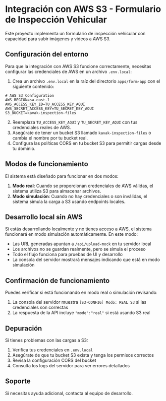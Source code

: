 # Integración con AWS S3 - Formulario de Inspección Vehicular

Este proyecto implementa un formulario de inspección vehicular con capacidad para subir imágenes y videos a AWS S3.

## Configuración del entorno

Para que la integración con AWS S3 funcione correctamente, necesitas configurar las credenciales de AWS en un archivo `.env.local`:

1. Crea un archivo `.env.local` en la raíz del directorio `apps/form-app` con el siguiente contenido:

```
# AWS S3 Configuration
AWS_REGION=sa-east-1
AWS_ACCESS_KEY_ID=TU_ACCESS_KEY_AQUI
AWS_SECRET_ACCESS_KEY=TU_SECRET_KEY_AQUI
S3_BUCKET=kavak-inspection-files
```

2. Reemplaza `TU_ACCESS_KEY_AQUI` y `TU_SECRET_KEY_AQUI` con tus credenciales reales de AWS.
3. Asegúrate de tener un bucket S3 llamado `kavak-inspection-files` o cambia el nombre por tu bucket real.
4. Configura las políticas CORS en tu bucket S3 para permitir cargas desde tu dominio.

## Modos de funcionamiento

El sistema está diseñado para funcionar en dos modos:

1. **Modo real**: Cuando se proporcionan credenciales de AWS válidas, el sistema utiliza S3 para almacenar archivos.
2. **Modo simulación**: Cuando no hay credenciales o son inválidas, el sistema simula la carga a S3 usando endpoints locales.

## Desarrollo local sin AWS

Si estás desarrollando localmente y no tienes acceso a AWS, el sistema funcionará en modo simulación automáticamente.
En este modo:

- Las URL generadas apuntan a `/api/upload-mock` en tu servidor local
- Los archivos no se guardan realmente, pero se simula el proceso
- Todo el flujo funciona para pruebas de UI y desarrollo
- La consola del servidor mostrará mensajes indicando que está en modo simulación

## Confirmación de funcionamiento

Puedes verificar si está funcionando en modo real o simulación revisando:

1. La consola del servidor muestra `[S3-CONFIG] Modo: REAL S3` si las credenciales son correctas
2. La respuesta de la API incluye `"mode":"real"` si está usando S3 real

## Depuración

Si tienes problemas con las cargas a S3:

1. Verifica tus credenciales en `.env.local`
2. Asegúrate de que tu bucket S3 exista y tenga los permisos correctos
3. Revisa la configuración CORS del bucket
4. Consulta los logs del servidor para ver errores detallados

## Soporte

Si necesitas ayuda adicional, contacta al equipo de desarrollo. 